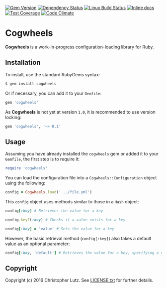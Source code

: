 [![Gem Version](https://badge.fury.io/rb/cogwheels.svg)](http://badge.fury.io/rb/cogwheels)
[![Dependency Status](https://gemnasium.com/badges/github.com/chrisblutz/cogwheels.svg)](https://gemnasium.com/github.com/chrisblutz/cogwheels)
[![Linux Build Status](https://travis-ci.org/chrisblutz/cogwheels.svg?branch=master)](https://travis-ci.org/chrisblutz/cogwheels)
[![Inline docs](http://inch-ci.org/github/chrisblutz/cogwheels.svg?branch=master)](http://inch-ci.org/github/chrisblutz/cogwheels)
[![Test Coverage](https://codeclimate.com/github/chrisblutz/cogwheels/badges/coverage.svg)](https://codeclimate.com/github/chrisblutz/cogwheels/coverage)
[![Code Climate](https://codeclimate.com/github/chrisblutz/cogwheels/badges/gpa.svg)](https://codeclimate.com/github/chrisblutz/cogwheels)
# Cogwheels
**Cogwheels** is a work-in-progress configuration-loading library for Ruby.

## Installation
To install, use the standard RubyGems syntax:
```sh
$ gem install cogwheels
```
Or if necessary, you can add it to your `Gemfile`:
```rb
gem 'cogwheels'
```
As **Cogwheels** is not yet at version `1.0`, it is recommended to use version locking:
```rb
gem 'cogwheels', '~> 0.1'
```

## Usage

Assuming you have already installed the `cogwheels` gem or added it to your `Gemfile`, the first step
is to require it:
```rb
require 'cogwheels'
```
You can load the configuration file into a `Cogwheels::Configuration` object using the following:
```rb
config = Cogwheels.load('.../file.yml')
```
This `config` object uses methods similar to those in a `Hash` object:
```rb
config[:key] # Retrieves the value for a key

config.key?(:key) # Checks if a value exists for a key

config[:key] = 'value' # Sets the value for a key
```
However, the basic retrieval method (`config[:key]`) also takes a default value as an optional parameter:
```rb
config[:key, 'default'] # Retrieves the value for a key, specifying a default value
```

## Copyright

Copyright (c) 2016 Christopher Lutz.  See [LICENSE.txt](LICENSE.txt) for further details.
